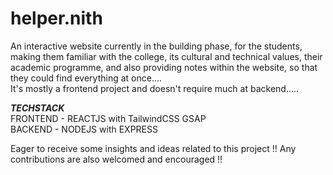 # helper.nith                                                                                            
An interactive website currently in the building phase, for the students, making them familiar with the college, its cultural and technical values, their academic programme, and also providing notes within the website, so that they could find everything at once....                                                                                                           
It's mostly a frontend project and doesn't require much at backend.....                                                                                                        

***TECHSTACK***                                                                                                                                           
FRONTEND - REACTJS with TailwindCSS   GSAP                                                                                                                      
BACKEND - NODEJS with                                       EXPRESS                                                                                                                                                                                                                                                                                                                                           

Eager to receive some insights and ideas related to this project !!
Any contributions are also welcomed and encouraged !!



